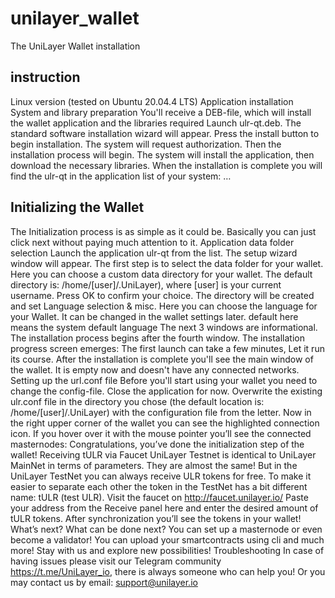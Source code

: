 # unilayer_wallet

The UniLayer Wallet installation
## instruction
Linux version (tested on Ubuntu 20.04.4 LTS)
Application installation
System and library preparation
You'll receive a DEB-file, which will install the wallet application and the libraries required
Launch ulr-qt.deb.
The standard software installation wizard will appear.
Press the install button to begin installation.
The system will request authorization.
Then the installation process will begin.
The system will install the application, then download the necessary libraries.
When the installation is complete you will find the ulr-qt in the application list of your system:
…
## Initializing the Wallet
The Initialization process is as simple as it could be. Basically you can just click next without
paying much attention to it.
Application data folder selection
Launch the application ulr-qt from the list.
The setup wizard window will appear. The first step is to select the data folder for your wallet.
Here you can choose a custom data directory for your wallet.
The default directory is: /home/[user]/.UniLayer), where [user] is your current username.
Press OK to confirm your choice. The directory will be created and set
Language selection & misc.
Here you can choose the language for your Wallet. It can be changed in the wallet settings later.
default here means the system default language
The next 3 windows are informational.
The installation process begins after the fourth window. The installation progress screen
emerges:
The first launch can take a few minutes, Let it run its course.
After the installation is complete you'll see the main window of the wallet.
It is empty now and doesn't have any connected networks.
Setting up the url.conf file
Before you'll start using your wallet you need to change the config-file.
Close the application for now.
Overwrite the existing ulr.conf file in the directory you chose (the default location is:
/home/[user]/.UniLayer) with the configuration file from the letter.
Now in the right upper corner of the wallet you can see the highlighted connection icon.
If you hover over it with the mouse pointer you’ll see the connected masternodes:
Congratulations, you’ve done the initialization step of the wallet!
Receiving tULR via Faucet
UniLayer Testnet is identical to UniLayer MainNet in terms of parameters. They are almost the
same! But in the UniLayer TestNet you can always receive ULR tokens for free. To make it
easier to separate each other the token in the TestNet has a bit different name: tULR (test ULR).
Visit the faucet on http://faucet.unilayer.io/
Paste your address from the Receive panel here and enter the desired amount of tULR tokens.
After synchronization you’ll see the tokens in your wallet!
What’s next?
What can be done next? You can set up a masternode or even become a validator!
You can upload your smartcontracts using cli and much more!
Stay with us and explore new possibilities!
Troubleshooting
In case of having issues please visit our Telegram community https://t.me/UniLayer_io, there is
always someone who can help you!
Or you may contact us by email: support@unilayer.io
